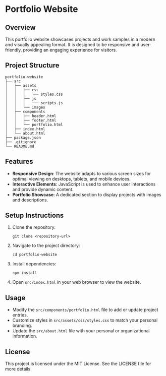 # Portfolio Website

## Overview
This portfolio website showcases projects and work samples in a modern and visually appealing format. It is designed to be responsive and user-friendly, providing an engaging experience for visitors.

## Project Structure
```
portfolio-website
├── src
│   ├── assets
│   │   ├── css
│   │   │   └── styles.css
│   │   ├── js
│   │   │   └── scripts.js
│   │   └── images
│   ├── components
│   │   ├── header.html
│   │   ├── footer.html
│   │   └── portfolio.html
│   ├── index.html
│   └── about.html
├── package.json
├── .gitignore
└── README.md
```

## Features
- **Responsive Design**: The website adapts to various screen sizes for optimal viewing on desktops, tablets, and mobile devices.
- **Interactive Elements**: JavaScript is used to enhance user interactions and provide dynamic content.
- **Portfolio Showcase**: A dedicated section to display projects with images and descriptions.

## Setup Instructions
1. Clone the repository:
   ```
   git clone <repository-url>
   ```
2. Navigate to the project directory:
   ```
   cd portfolio-website
   ```
3. Install dependencies:
   ```
   npm install
   ```
4. Open `src/index.html` in your web browser to view the website.

## Usage
- Modify the `src/components/portfolio.html` file to add or update project entries.
- Customize styles in `src/assets/css/styles.css` to match your personal branding.
- Update the `src/about.html` file with your personal or organizational information.

## License
This project is licensed under the MIT License. See the LICENSE file for more details.